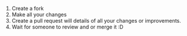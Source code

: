 1. Create a fork
2. Make all your changes
3. Create a pull request will details of all your changes or improvements.
4. Wait for someone to review and or merge it :D
